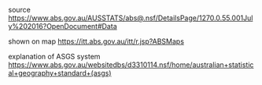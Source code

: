 source
https://www.abs.gov.au/AUSSTATS/abs@.nsf/DetailsPage/1270.0.55.001July%202016?OpenDocument#Data

shown on map
https://itt.abs.gov.au/itt/r.jsp?ABSMaps

explanation of ASGS system
https://www.abs.gov.au/websitedbs/d3310114.nsf/home/australian+statistical+geography+standard+(asgs)